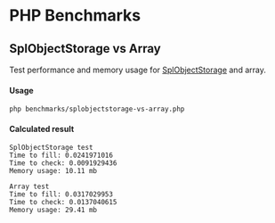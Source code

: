 # PHP Benchmarks

## SplObjectStorage vs Array

Test performance and memory usage for [SplObjectStorage](https://www.php.net/manual/en/class.splobjectstorage.php) and array.

#### Usage
`php benchmarks/splobjectstorage-vs-array.php`

#### Calculated result

```
SplObjectStorage test
Time to fill: 0.0241971016
Time to check: 0.0091929436
Memory usage: 10.11 mb

Array test
Time to fill: 0.0317029953
Time to check: 0.0137040615
Memory usage: 29.41 mb
```
